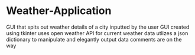 # Weather-Application
GUI that spits out weather details of a city inputted by the user 
GUI created using tkinter 
uses open weather API for current weather data 
utlizes a json dictionary to manipulate and elegantly output data 
comments are on the way 

